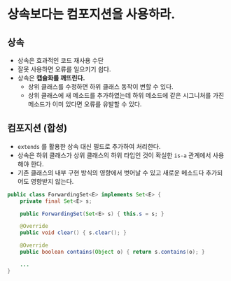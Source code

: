 # 상속보다는 컴포지션을 사용하라.

## 상속

- 상속은 효과적인 코드 재사용 수단
- 잘못 사용하면 오류를 일으키기 쉽다.
- 상속은 **캡슐화를 깨뜨린다.**
    - 상위 클래스를 수정하면 하위 클래스 동작이 변할 수 있다.
    - 상위 클래스에 새 메소드를 추가하였는데 하위 메소드에 같은 시그니처를 가진 메소드가 이미 있다면 오류를 유발할 수 있다.

## 컴포지션 (합성)

- `extends` 를 활용한 상속 대신 필드로 추가하여 처리한다.
- 상속은 하위 클래스가 상위 클래스의 하위 타입인 것이 확실한 `is-a` 관계에서 사용해야 한다.
- 기존 클래스의 내부 구현 방식의 영향에서 벗어날 수 있고 새로운 메소드다 추가되어도 영향받지 않는다.

```java
public class ForwardingSet<E> implements Set<E> {
    private final Set<E> s;

    public ForwardingSet(Set<E> s) { this.s = s; }

    @Override
    public void clear() { s.clear(); }

    @Override
    public boolean contains(Object o) { return s.contains(o); }

    ...
}
```
